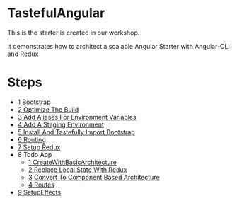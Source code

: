 # TastefulAngular

This is the starter is created in our workshop.

It demonstrates how to architect a scalable Angular Starter with Angular-CLI and Redux

# Steps

- [1 Bootstrap](./steps/1.Bootstrap.md)
- [2 Optimize The Build](./steps/2.OptimizeTheBuild.md)
- [3 Add Aliases For Environment Variables](./steps/3.AddAliasesForEnvironmentVariables.md)
- [4 Add A Staging Environment](./steps/4.AddAStagingEnvironment.md)
- [5 Install And Tastefully Import Bootstrap](./steps/5.InstallAndTastefullyImportBootstrap.md)
- [6 Routing](./steps/6.Routing.md)
- [7 Setup Redux](./steps/7.SetupRedux.md)
- 8 Todo App
    - [1 CreateWithBasicArchitecture](./steps/todo-app/1.CreateWithBasicArchitecture.md)
    - [2 Replace Local State With Redux](./steps/todo-app/2.ReplaceLocalStateWithRedux.md)
    - [3 Convert To Component Based Architecture](./steps/todo-app/3.ConvertToComponentBasedArchitecture.md)
    - [4 Routes](./steps/todo-app/4.Routes.md)
- [9 SetupEffects](./steps/9.SetupEffects.md)
